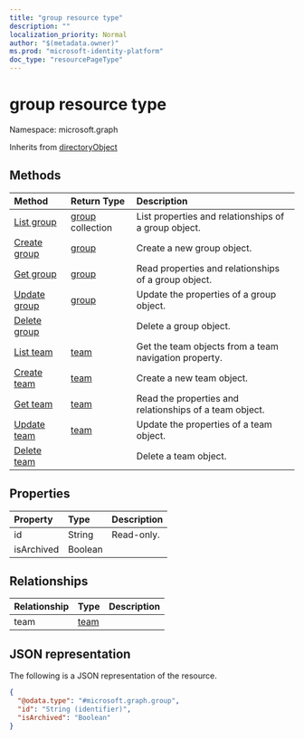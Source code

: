 ```yaml
---
title: "group resource type"
description: ""
localization_priority: Normal
author: "$(metadata.owner)"
ms.prod: "microsoft-identity-platform"
doc_type: "resourcePageType"
---
```


# group resource type

Namespace: microsoft.graph

Inherits from [directoryObject](directoryobject.md)

## Methods

| Method                                     | Return Type                   | Description                                             |
| :----------------------------------------- | :---------------------------- | :------------------------------------------------------ |
| [List group](../api/group-list.md)         | [group](group.md) collection  | List properties and relationships of a group object.    |
| [Create group](../api/group-create.md)     | [group](group.md)             | Create a new group object.                              |
| [Get group](../api/group-get.md)           | [group](group.md)             | Read properties and relationships of a group object.    |
| [Update group](../api/group-update.md)     | [group](group.md)             | Update the properties of a group object.                |
| [Delete group](../api/group-delete.md)     |                               | Delete a group object.                                  |
| [List team](../api/group-list-team.md)     | [team](../resources/-team.md) | Get the team objects from a team navigation property.   |
| [Create team](../api/group-post-team.md)   | [team](../resources/-team.md) | Create a new team object.                               |
| [Get team](../api/group-get-team.md)       | [team](../resources/-team.md) | Read the properties and relationships of a team object. |
| [Update team](../api/group-update-team.md) | [team](../resources/-team.md) | Update the properties of a team object.                 |
| [Delete team](../api/group-delete-team.md) |                               | Delete a team object.                                   |

## Properties

| Property   | Type    | Description |
| :--------- | :------ | :---------- |
| id         | String  | Read-only.  |
| isArchived | Boolean |             |

## Relationships

| Relationship | Type                         | Description |
| :----------- | :--------------------------- | :---------- |
| team         | [team](../resources/team.md) |             |

## JSON representation

The following is a JSON representation of the resource.

<!-- {
  "blockType": "resource",
  "keyProperty": "id",
  "@odata.type": "microsoft.graph.group",
  "baseType": "microsoft.graph.directoryObject",
  "openType": False
}
-->

```json
{
  "@odata.type": "#microsoft.graph.group",
  "id": "String (identifier)",
  "isArchived": "Boolean"
}
```
